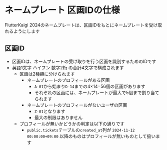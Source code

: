 # ネームプレート 区画IDの仕様

FlutterKaigi 2024のネームプレートは、区画IDをもとにネームプレートを受け取れるようにします

## 区画ID

- 区画IDは、ネームプレートの受け取りを行う区画を識別するためのIDです
- 英語1文字 ハイフン 数字2桁 の合計4文字で構成されます
  - 区画は2種類に分けられます
    - ネームプレートのプロフィールがある区画
      - `A-01`から始まり`D-14`までの4×14=56個の区画があります
      - それぞれの区画には、ネームプレートが最大で5個まで割り当てられます
    - ネームプレートのプロフィールがないユーザの区画
      - `Z-01`となります
      - 最大の制限はありません
  - プロフィールが無いかどうかの判定は以下の通りです
    - `public.tickets`テーブルの`created_at`列が `2024-11-12 00:00:00+09:00` 以降のものはプロフィールが無いものとして扱います
